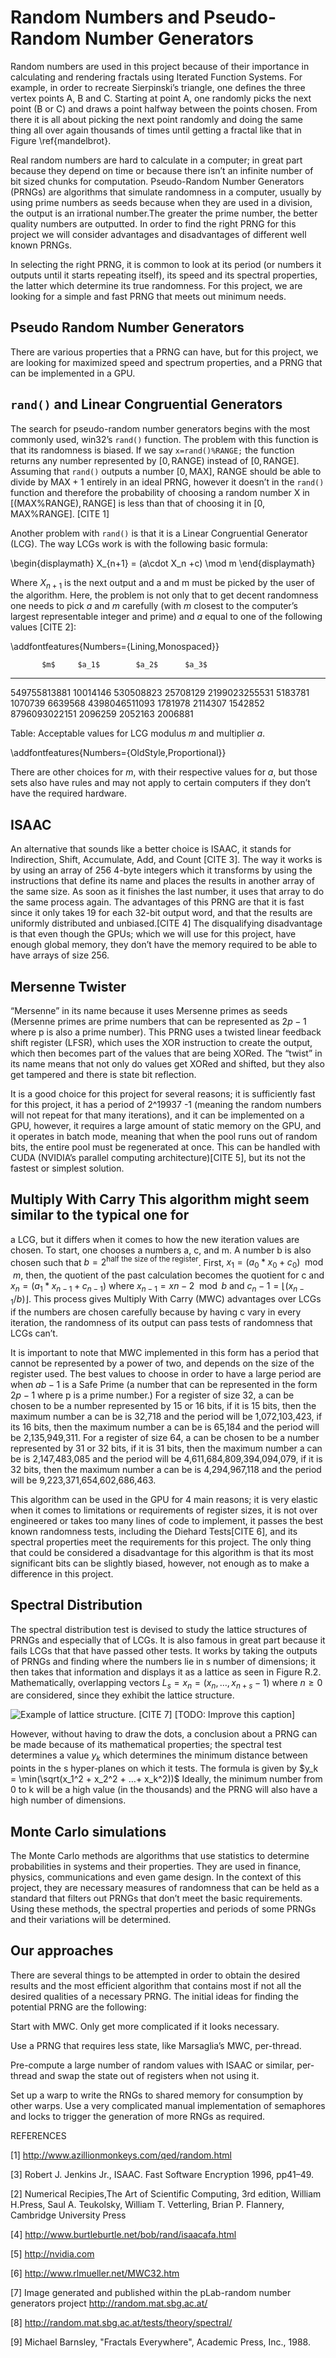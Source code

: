 # Random Numbers and Pseudo-Random Number Generators
Random numbers are used in this project because of their importance in calculating and rendering fractals using Iterated Function Systems. For example, in order to recreate Sierpinski’s triangle, one defines the three vertex points A, B and C. Starting at point A, one randomly picks the next point (B or C) and draws a point halfway between the points chosen. From there it is all about picking the next point randomly and doing the same thing all over again thousands of times until getting a fractal like that in Figure \ref{mandelbrot}.

Real random numbers are hard to calculate in a computer; in great part because they depend on time or because there isn’t an infinite number of bit sized chunks for computation. Pseudo-Random Number Generators (PRNGs) are algorithms that simulate randomness in a computer, usually by using prime numbers as seeds because when they are used in a division, the output is an irrational number.The greater the prime number, the better quality numbers are outputted. In order to find the right PRNG for this project we will consider advantages and disadvantages of different well known PRNGs.

In selecting the right PRNG, it is common to look at its period (or numbers it outputs until it starts repeating itself), its speed and its spectral properties, the latter which determine its true randomness. For this project, we are looking for a simple and fast PRNG that meets out minimum needs.

##  Pseudo Random Number Generators
There are various properties that a PRNG can have, but for this project, we are looking for maximized speed and spectrum properties, and a PRNG that can be implemented in a GPU.

## `rand()` and Linear Congruential Generators

The search for pseudo-random number generators begins with the most commonly
used, win32’s `rand()` function. The problem with this function is that its
randomness is biased.  If we say `x=rand()%RANGE;` the function returns any
number represented by $[0, \text{RANGE})$ instead of $[0,\text{RANGE}]$.
Assuming that `rand()` outputs a number $[0, \text{MAX}]$, RANGE should be able
to divide by $\text{MAX}+1$ entirely in an ideal PRNG, however it doesn’t in
the `rand()` function and therefore the probability of choosing a random number
X in $[(\text{MAX}\%\text{RANGE}), \text{RANGE}]$ is less than that of choosing
it in $[0, \text{MAX}\%\text{RANGE}]$. [CITE 1]

Another problem with `rand()` is that it is a Linear Congruential Generator
(LCG).  The way LCGs work is with the following basic formula:

\begin{displaymath}
    X_{n+1} = (a\cdot X_n +c) \mod m
\end{displaymath}

Where $X_{n+1}$ is the next output and a and m must be picked by the user of
the algorithm. Here, the problem is not only that to get decent randomness one
needs to pick $a$ and $m$ carefully (with $m$ closest to the computer’s largest
representable integer and prime) and $a$ equal to one of the following
values [CITE 2]:

\addfontfeatures{Numbers={Lining,Monospaced}}

           $m$     $a_1$        $a_2$      $a_3$
--------------  --------    ---------   --------
549755813881    10014146    530508823   25708129
2199023255531   5183781     1070739     6639568
4398046511093   1781978     2114307     1542852
8796093022151   2096259     2052163     2006881

Table: Acceptable values for LCG modulus $m$ and multiplier $a$.

\addfontfeatures{Numbers={OldStyle,Proportional}}

There are other choices for $m$, with their respective values for $a$, but those sets also have rules and may not apply to certain computers if they don’t have the required hardware.

## ISAAC
An alternative that sounds like a better choice is ISAAC, it stands for Indirection, Shift, Accumulate, Add, and Count [CITE 3]. The way it works is by using an array of 256 4-byte integers which it transforms by using the instructions that define its name and places the results in another array of the same size. As soon as it finishes the last number, it uses that array to do the same process again. The advantages of this PRNG are that it is fast since it only takes 19 for each 32-bit output word, and that the results are uniformly distributed and unbiased.[CITE 4] The disqualifying disadvantage is that even though the GPUs; which we will use for this project, have enough global memory, they don’t have the memory required to be able to have arrays of size 256.

## Mersenne Twister
“Mersenne” in its name because it uses Mersenne primes as seeds (Mersenne primes are prime numbers that can be represented as $2p -1$ where p is also a prime number). This PRNG uses a twisted linear feedback shift register (LFSR), which uses the XOR instruction to create the output, which then becomes part of the values that are being XORed. The “twist” in its name means that not only do values get XORed and shifted, but they also get tampered and there is state bit reflection.

It is a good choice for this project for several reasons; it is sufficiently fast for this project, it has a period of 2^19937 -1 (meaning the random numbers will not repeat for that many iterations), and it can be implemented on a GPU, however, it requires a large amount of static memory on the GPU, and it operates in batch mode, meaning that when the pool runs out of random bits, the entire pool must be regenerated at once. This can be handled with CUDA (NVIDIA’s parallel computing architecture)[CITE 5], but its not the fastest or simplest solution.

## Multiply With Carry This algorithm might seem similar to the typical one for
a LCG, but it differs when it comes to how the new iteration values are chosen.
To start, one chooses a numbers a, c, and m. A number b is also chosen such
that $b = 2^{\text{half the size of the register}}$. First, $x_1 = (a_0*x_0 +
c_0) \mod m$, then, the quotient of the past calculation becomes the quotient
for c and $x_n = (a_1*x_{n-1} + c_{n-1})$ where $x_{n-1} = x{n-2} \mod b$ and
$c_n-1 = \lfloor (x_{n-1}/b) \rfloor$. This process gives Multiply With Carry (MWC)
advantages over LCGs if the numbers are chosen carefully because by having c
vary in every iteration, the randomness of its output can pass tests of
randomness that LCGs can’t.

It is important to note that MWC implemented in this form has a period that
cannot be represented by a power of two, and depends on the size of the
register used. The best values to choose in order to have a large period are
when $ab - 1$ is a Safe Prime (a number that can be represented in the form
$2p-1$ where p is a prime number.) For a register of size 32, a can be chosen
to be a number represented by 15 or 16 bits, if it is 15 bits, then the maximum
number a can be is 32,718 and the period will be 1,072,103,423, if its 16 bits,
then the maximum number a can be is 65,184 and the period will be
2,135,949,311. For a register of size 64, a can be chosen to be a number
represented by 31 or 32 bits, if it is 31 bits, then the maximum number a can
be is 2,147,483,085 and the period will be 4,611,684,809,394,094,079, if it is
32 bits, then the maximum number a can be is 4,294,967,118 and the period will
be 9,223,371,654,602,686,463.

This algorithm can be used in the GPU for 4 main reasons; it is very elastic when it comes to limitations or requirements of register sizes, it is not over engineered or takes too many lines of code to implement, it passes the best known randomness tests, including the Diehard Tests[CITE 6], and its spectral properties meet the requirements for this project. The only thing that could be considered a disadvantage for this algorithm is that its most significant bits can be slightly biased, however, not enough as to make a difference in this project.

## Spectral Distribution
The spectral distribution test is devised to study the lattice structures of PRNGs and especially that of LCGs. It is also famous in great part because it fails LCGs that that have passed other tests.
It works by taking the outputs of PRNGs and finding where the numbers lie in s number of dimensions; it then takes that information and displays it as a lattice as seen in Figure R.2. Mathematically, overlapping vectors  $L_s = {x_n = (x_n, …, x_{n+s}-1)}$ where $n\ge 0$ are considered, since they exhibit the lattice structure.

![Example of lattice structure. [CITE 7] [TODO: Improve this caption] ](rng/latice.png)

However, without having to draw the dots, a conclusion about a PRNG can be made because of its mathematical properties; the spectral test determines a value $y_k$ which determines the minimum distance between points in the s hyper-planes on which it tests.
The formula is given by $y_k = \min(\sqrt(x_1^2 + x_2^2 + …+ x_k^2))$
Ideally, the minimum number from 0 to k will be a high value (in the thousands) and the PRNG will also have a high number of dimensions.

## Monte Carlo simulations
The Monte Carlo methods are algorithms that use statistics to determine probabilities in systems and their properties. They are used in finance, physics, communications and even game design. In the context of this project, they are necessary measures of randomness that can be held as a standard that filters out PRNGs that don’t meet the basic requirements. Using these methods, the spectral properties and periods of some PRNGs and their variations will be determined.

## Our approaches
There are several things to be attempted in order to obtain the desired results and the most efficient algorithm that contains most if not all the desired qualities of a necessary PRNG.
The initial ideas for finding the potential PRNG are the following:

Start with MWC. Only get more complicated if it looks necessary.

Use a PRNG that requires less state, like Marsaglia’s MWC, per-thread.

Pre-compute a large number of random values with ISAAC or similar, per-thread and swap the state out of registers when not using it.

Set up a warp to write the RNGs to shared memory for consumption by other warps. Use a very complicated manual implementation of semaphores and locks to trigger the generation of more RNGs as required.

REFERENCES

[1] http://www.azillionmonkeys.com/qed/random.html

[3] Robert J. Jenkins Jr., ISAAC. Fast Software Encryption 1996, pp41–49.

[2] Numerical Recipies,The Art of Scientific Computing, 3rd edition, William H.Press, Saul A. Teukolsky, William T. Vetterling, Brian P. Flannery, Cambridge University Press

[4] http://www.burtleburtle.net/bob/rand/isaacafa.html

[5] http://nvidia.com

[6] http://www.rlmueller.net/MWC32.htm

[7] Image generated and published within the pLab-random number generators project http://random.mat.sbg.ac.at/

[8] http://random.mat.sbg.ac.at/tests/theory/spectral/

[9] Michael Barnsley, "Fractals Everywhere", Academic Press, Inc., 1988.


